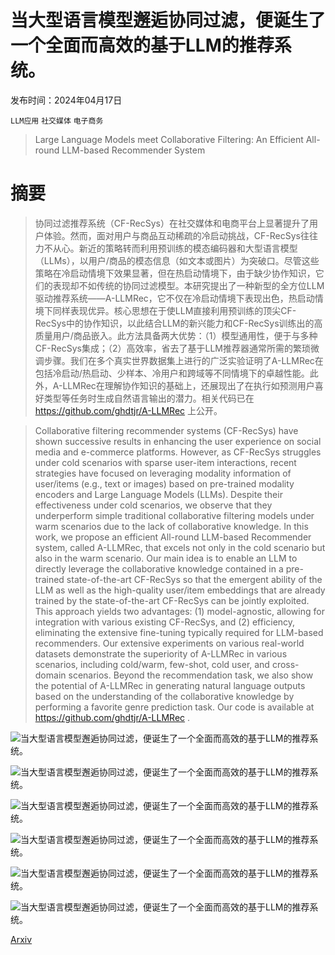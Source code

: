 # 当大型语言模型邂逅协同过滤，便诞生了一个全面而高效的基于LLM的推荐系统。

发布时间：2024年04月17日

`LLM应用` `社交媒体` `电子商务`

> Large Language Models meet Collaborative Filtering: An Efficient All-round LLM-based Recommender System

# 摘要

> 协同过滤推荐系统（CF-RecSys）在社交媒体和电商平台上显著提升了用户体验。然而，面对用户与商品互动稀疏的冷启动挑战，CF-RecSys往往力不从心。新近的策略转而利用预训练的模态编码器和大型语言模型（LLMs），以用户/商品的模态信息（如文本或图片）为突破口。尽管这些策略在冷启动情境下效果显著，但在热启动情境下，由于缺少协作知识，它们的表现却不如传统的协同过滤模型。本研究提出了一种新型的全方位LLM驱动推荐系统——A-LLMRec，它不仅在冷启动情境下表现出色，热启动情境下同样表现优异。核心思想在于使LLM直接利用预训练的顶尖CF-RecSys中的协作知识，以此结合LLM的新兴能力和CF-RecSys训练出的高质量用户/商品嵌入。此方法具备两大优势：（1）模型通用性，便于与多种CF-RecSys集成；（2）高效率，省去了基于LLM推荐器通常所需的繁琐微调步骤。我们在多个真实世界数据集上进行的广泛实验证明了A-LLMRec在包括冷启动/热启动、少样本、冷用户和跨域等不同情境下的卓越性能。此外，A-LLMRec在理解协作知识的基础上，还展现出了在执行如预测用户喜好类型等任务时生成自然语言输出的潜力。相关代码已在 https://github.com/ghdtjr/A-LLMRec 上公开。

> Collaborative filtering recommender systems (CF-RecSys) have shown successive results in enhancing the user experience on social media and e-commerce platforms. However, as CF-RecSys struggles under cold scenarios with sparse user-item interactions, recent strategies have focused on leveraging modality information of user/items (e.g., text or images) based on pre-trained modality encoders and Large Language Models (LLMs). Despite their effectiveness under cold scenarios, we observe that they underperform simple traditional collaborative filtering models under warm scenarios due to the lack of collaborative knowledge. In this work, we propose an efficient All-round LLM-based Recommender system, called A-LLMRec, that excels not only in the cold scenario but also in the warm scenario. Our main idea is to enable an LLM to directly leverage the collaborative knowledge contained in a pre-trained state-of-the-art CF-RecSys so that the emergent ability of the LLM as well as the high-quality user/item embeddings that are already trained by the state-of-the-art CF-RecSys can be jointly exploited. This approach yields two advantages: (1) model-agnostic, allowing for integration with various existing CF-RecSys, and (2) efficiency, eliminating the extensive fine-tuning typically required for LLM-based recommenders. Our extensive experiments on various real-world datasets demonstrate the superiority of A-LLMRec in various scenarios, including cold/warm, few-shot, cold user, and cross-domain scenarios. Beyond the recommendation task, we also show the potential of A-LLMRec in generating natural language outputs based on the understanding of the collaborative knowledge by performing a favorite genre prediction task. Our code is available at https://github.com/ghdtjr/A-LLMRec .

![当大型语言模型邂逅协同过滤，便诞生了一个全面而高效的基于LLM的推荐系统。](../../../paper_images/2404.11343/x1.png)

![当大型语言模型邂逅协同过滤，便诞生了一个全面而高效的基于LLM的推荐系统。](../../../paper_images/2404.11343/x2.png)

![当大型语言模型邂逅协同过滤，便诞生了一个全面而高效的基于LLM的推荐系统。](../../../paper_images/2404.11343/x3.png)

![当大型语言模型邂逅协同过滤，便诞生了一个全面而高效的基于LLM的推荐系统。](../../../paper_images/2404.11343/x4.png)

![当大型语言模型邂逅协同过滤，便诞生了一个全面而高效的基于LLM的推荐系统。](../../../paper_images/2404.11343/x5.png)

![当大型语言模型邂逅协同过滤，便诞生了一个全面而高效的基于LLM的推荐系统。](../../../paper_images/2404.11343/x6.png)

[Arxiv](https://arxiv.org/abs/2404.11343)